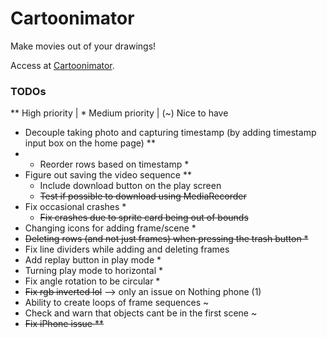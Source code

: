 # Cartoonimator
Make movies out of your drawings!  

Access at [Cartoonimator](https://krithik-ranjan.github.io/cartoonimator).

### TODOs
** High priority | * Medium priority | (~) Nice to have
- Decouple taking photo and capturing timestamp (by adding timestamp input box on the home page) **
- - Reorder rows based on timestamp *
- Figure out saving the video sequence **
    - Include download button on the play screen
    - ~~Test if possible to download using MediaRecorder~~
- Fix occasional crashes *
    - ~~Fix crashes due to sprite card being out of bounds~~
- Changing icons for adding frame/scene *
- ~~Deleting rows (and not just frames) when pressing the trash button *~~
- Fix line dividers while adding and deleting frames 
- Add replay button in play mode *
- Turning play mode to horizontal *
- Fix angle rotation to be circular *
- ~~Fix rgb inverted lol~~ --> only an issue on Nothing phone (1)
- Ability to create loops of frame sequences ~
- Check and warn that objects cant be in the first scene ~
- ~~Fix iPhone issue **~~
